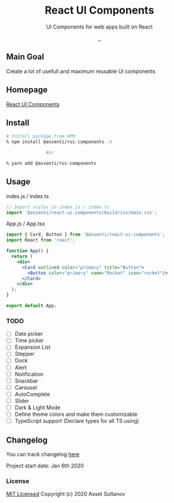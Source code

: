 <p align="center">
  <h1 align="center">React UI Components</h1>
  <p align="center">UI Components for web apps built on React</p>
</p>
<p align="center">
  <a aria-label="NPM version" href="https://www.npmjs.com/package/@assenti/rui-components">
    <img alt="" src="https://badgen.net/npm/v/@assenti/rui-components"/>
  </a>
  <a aria-label="Downloads" href="https://npm-stat.com/charts.html?package=%40assenti%2Frui-components">
    <img alt="" src="https://badgen.net/npm/dw/@assenti/rui-components"/>
  </a>
  <a aria-label="License" href="https://github.com/Assenti/react-ui-components/edit/master/LICENSE">
    <img alt="" src="https://badgen.net/npm/license/@assenti/rui-components"/>
  </a>
</p>

## Main Goal
Create a lot of usefull and maximum reusable UI components

## Homepage
[React UI Components](https://r-ui-components.netlify.com/)

## Install
```bash
# Install package from NPM
% npm install @assenti/rui-components -S

               #or

% yarn add @assenti/rui-components
```

## Usage
index.js / index.ts
```jsx
// Import styles in index.js / index.ts
import '@assenti/react-ui-components/build/css/main.css';
```
App.js / App.tsx
```jsx
import { Card, Button } from '@assenti/react-ui-components';
import React from 'react';

function App() {
  return (
    <div>
      <Card outlined color="primary" title="Button">
        <Button color="primary" name="Rocket" icon="rocket"/>
      </Card>
    </div>
  );
}

export default App;
```

### TODO
- [ ] Date picker
- [ ] Time picker
- [ ] Expansion List
- [ ] Stepper
- [ ] Dock
- [ ] Alert
- [ ] Notification
- [ ] Snackbar
- [ ] Carousel
- [ ] AutoComplete
- [ ] Slider
- [ ] Dark & Light Mode
- [ ] Define theme colors and make them customizable
- [ ] TypeScript support (Declare types for all TS using)

## Changelog
You can track changelog [here](/CHANGELOG.md)

Project start date: Jan 6th 2020

### License

[MIT Licensed](/LICENSE)
Copyright (c) 2020 Asset Sultanov
